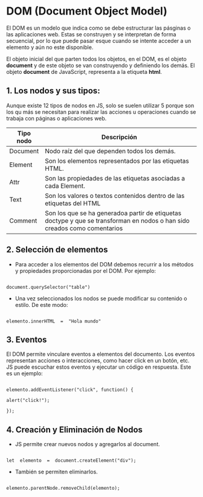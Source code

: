 # DOM (Document Object Model)

El DOM es un modelo que indica como se debe estructurar las pásginas o las aplicaciones web. Estas se construyen y se interpretan de forma secuencial, por lo que puede pasar esque cuando se intente acceder a un elemento y aún no este disponible.

El objeto inicial del que parten todos los objetos, en el DOM, es el objeto **document** y de este objeto se van construyendo y definiendo los demás.
El objeto **document** de JavaScript, representa a la etiqueta **html**.

## 1. Los nodos y sus tipos:

Aunque existe 12 tipos de nodos en JS, solo se suelen utilizar 5 porque son los qu más se necesitan para realizar las acciones u operaciones cuando se trabaja con páginas o aplicaciones web.

|Tipo nodo | Descripción |
| -------- |    ----     |
|Document  | Nodo raíz del que dependen todos los demás. |
|Element   | Son los elementos representados por las etiquetas HTML.|
|Attr      | Son las propiedades de las etiquetas asociadas a cada Element.|
|Text      | Son los valores o textos contenidos dentro de las etiquetas del HTML|
|Comment   | Son los que se ha generadoa partir de etiquetas doctype y que se transforman en nodos o han sido creados como comentarios |

## 2. Selección de elementos

- Para acceder a los elementos del DOM debemos recurrir a los métodos y propiedades proporcionadas por el DOM. Por ejemplo:

```JS

document.querySelector("table")

```

- Una vez seleccionados los nodos se puede modificar su contenido o estilo. De este modo:
  
```JS

elemento.innerHTML  =  "Hola mundo"

```

## 3. Eventos

El DOM permite vinculare eventos a elementos del documento. Los eventos representan acciones o interacciones, como hacer click en un botón, etc. JS puede escuchar estos eventos y ejecutar un código en respuesta. Este es un ejemplo:

```JS

elemento.addEventListener("click", function() {

alert("click!");

});

```

## 4. Creación y Eliminación de Nodos

- JS permite crear nuevos nodos y agregarlos al document.
  
```JS

let  elemento  =  document.createElement("div");

```

- También se permiten eliminarlos.
  
```JS

elemento.parentNode.removeChild(elemento);

```